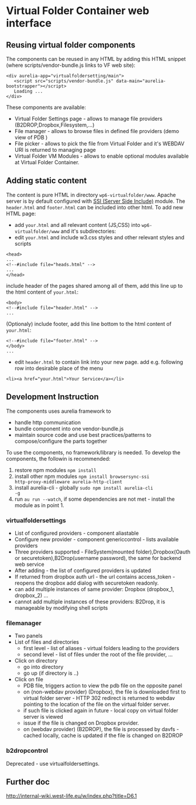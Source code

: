 # Virtual Folder Container web interface
## Reusing virtual folder components
The components can be reused in any HTML by adding this HTML snippet (where scripts/vendor-bundle.js links to VF web site):
```
<div aurelia-app="virtualfoldersetting/main">
   <script src="scripts/vendor-bundle.js" data-main="aurelia-bootstrapper"></script>
   Loading ...
</div>
```
These components are available:
- Virtual Folder Settings page - allows to manage file providers (B2DROP,Dropbox,Filesystem,...)
- File manager - allows to browse files in defined file providers (demo view of PDB )
- File picker - allows to pick the file from Virtual Folder and it's WEBDAV URI is returned to managing page
- Virtual Folder VM Modules - allows to enable optional modules available at Virtual Folder Container.

## Adding static content
The content is pure HTML in directory ```wp6-virtualfolder/www```. Apache server is by default configured with [SSI (Server Side Include)](http://httpd.apache.org/docs/current/howto/ssi.html) module. The ```header.html``` and ```footer.html``` can  be included into other html. To add new HTML page:
* add ```your.html``` and all relevant content (JS,CSS) into ```wp6-virtualfolder/www``` and it's subdirectories:
* edit ```your.html``` and 
include w3.css styles and other relevant styles and scripts
```
<head>
...
<!--#include file="heads.html" -->
...
</head>
```
include header of the pages shared among all of them, add this line up to the html content of ```your.html```:
```
<body>
<!--#include file="header.html" -->
...

```
(Optionaly) include footer, add this line bottom to the html content of ```your.html```:
```
<!--#include file="footer.html" -->
</body>
...

```
* edit ```header.html``` to contain link into your new page.
add e.g. following row into desirable place of the menu
```
<li><a href="your.html">Your Service</a></li>
```
## Development Instruction
The components uses aurelia framework to
- handle http communication
- bundle component into one vendor-bundle.js
- maintain source code and use best practices/patterns to compose/configure the parts together

To use the components, no framework/library is needed. To develop the components, the followin is recommended:

  1. restore npm modules <code>npm install</code>
  1. install other npm modules <code>npm install browsersync-ssi http-proxy-middleware aurelia-http-client</code>
  1. install aurelia-cli - globally <code>sudo npm install aurelia-cli -g</code>
  1. run <code>au run --watch</code>, if some dependencies are not met - install the module as in point 1.



### virtualfoldersettings

- List of configured providers - component aliastable
- Configure new provider - component genericcontrol - lists available providers
- Three providers supported - FileSystem(mounted folder),Dropbox(Oauth or securetoken),B2Drop(username password), the same for backend web service
- After adding - the list of configured providers is updated
- If returned from dropbox auth url - the url contains access_token - reopens the dropbox add dialog with securetoken readonly.
- can add multiple instances of same provider: Dropbox (dropbox_1, dropbox_2) ...
- cannot add multiple instances of these providers: B2Drop, it is manageable by modifying shell scripts


### filemanager
- Two panels
- List of files and directories
  - first level - list of aliases - virtual folders leading to the providers
  - second level - list of files under the root of the file provider, ...
- Click on directory
  - go into directory
  - go up (if directory is ..)
- Click on file
  - PDB file, triggers action to view the pdb file on the opposite panel
  - on (non-webdav provider) (Dropbox), the file is downloaded first to virtual folder server -
  HTTP 302 redirect is returned to webdav pointing to the location of the file on the virtual folder server.
  - if such file is clicked again in future - local copy on virtual folder server is viewed
  - issue if the file is changed on Dropbox provider.
  - on (webdav provider) (B2DROP), the file is processed by davfs - cached locally, cache is updated if the file is changed on B2DROP


### b2dropcontrol
Deprecated - use virtualfoldersettings.

## Further doc
http://internal-wiki.west-life.eu/w/index.php?title=D6.1
